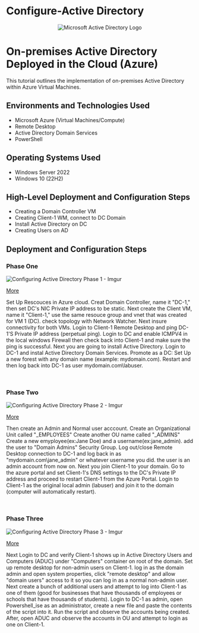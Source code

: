 # Configure-Active Directory



<p align="center">
<img src="https://i.imgur.com/pU5A58S.png" alt="Microsoft Active Directory Logo"/>
</p>

<h1>On-premises Active Directory Deployed in the Cloud (Azure)</h1>
This tutorial outlines the implementation of on-premises Active Directory within Azure Virtual Machines.<br />


<!--<h2>Video Demonstration</h2>-->

<!--- ### [YouTube: How to Deploy on-premises Active Directory within Azure Compute](https://www.youtube.com)-->

<h2>Environments and Technologies Used</h2>

- Microsoft Azure (Virtual Machines/Compute)
- Remote Desktop
- Active Directory Domain Services
- PowerShell

<h2>Operating Systems Used </h2>

- Windows Server 2022
- Windows 10 (22H2)

<h2>High-Level Deployment and Configuration Steps</h2>

- Creating a Domain Controller VM
- Creating Client-1 WM, connect to DC Domain
- Install Active Directory on DC
- Creating Users on AD

<h2>Deployment and Configuration Steps</h2>

<p>
<h3>Phase One</h3>
  
![Configuring Active Directory Phase 1 - Imgur](https://github.com/PhillisEssel/configure-ad/assets/156061642/20a12556-8005-426c-afe8-96e1c91ff74a)

<p><a href="https://imgur.com/a/5ZE6blF">More</a></p>

</p>
<p>
Set Up Rescouces in Azure cloud. Creat Domain Controller, name it "DC-1," then set DC's NIC Private IP address to be static. Next create the Client VM, name it "Client-1," use the same resouce group and vnet that was created for VM 1 (DC). check topology with Network Watcher. Next insure connectivity for both VMs. Login to Client-1 Remote Desktop and ping DC-1'S Private IP address (perpetual ping). Login to DC and enable ICMPV4 in the local windows Firewall then check back into Client-1 and make sure the ping is successful. Next you are going to install Active Directory. Login to DC-1 and instal Active Directory Domain Services. Promote as a DC: Set Up a new forest with any domain name (example: mydomain.com). Restart and then log back into DC-1 as user mydomain.com\labuser.
</p>
<br />

<p>
<h3>Phase Two</h3>
  
![Configuring Active Directory Phase 2 - Imgur](https://github.com/PhillisEssel/configure-ad/assets/156061642/1d4bcfc3-deee-490d-a35c-6eaf605e0818)

<p><a href="https://imgur.com/a/Rqrejvt">More</a></p>
  
</p>
<p>
Then create an Admin and Normal user acccount. Create an Organizational Unit called "_EMPLOYEES" Create another OU name called "_ADMINS" Create a new emyployee(ex:Jane Doe) and a username(ex:jane_admin). add the user to "Domain Admins" Security Group. Log out/close Remote Desktop connection to DC-1 and log back in as "mydomain.com\jane_admin" or whatever username you did. the user is an admin account from now on. Next you join Client-1 to your domain. Go to the azure portal and set Client-1's DNS settings to the DC's Private IP address and proceed to restart Client-1 from the Azure Portal. Login to Client-1 as the original local admin (labuser) and join it to the domain (computer will automatically restart). 
</p>
<br />

<p>
<h3>Phase Three</h3>

![Configuring Active Directory Phase 3 - Imgur](https://github.com/PhillisEssel/configure-ad/assets/156061642/4340a86f-e2a9-4ad8-abfe-8bd1f42b41df)

<p><a href="https://imgur.com/a/6cO46ET">More</a></p>
  
</p>
<p>
Next Login to DC and verify Client-1 shows up in Active Directory Users and Computers (ADUC) under "Computers" container on root of the domain. Set up remote desktop for non-admin users on Client-1. log in as the domain admin and open system properties, click "remote desktop" and allow "domain users" access to it so you can log in as a normal non-admin user. Next create a bunch of additional users and attempt to log into Client-1 as one of them (good for businesses that have thousands of employees or schools that have thousands of students). Login to DC-1 as admin, open Powershell_ise as an administrator, create a new file and paste the contents of the script into it. Run the script and observe the accounts being created. After, open ADUC and observe the accounts in OU and attempt to login as one on Client-1. 
</p>
<br />
